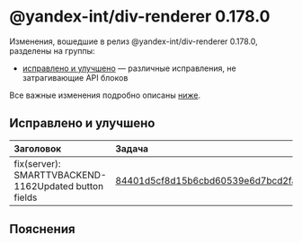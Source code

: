 # @yandex-int/div-renderer 0.178.0

<!-- ЧЕЛОВЕЧЕСКОЕ ВСТУПЛЕНИЕ -->

Изменения, вошедшие в релиз @yandex-int/div-renderer 0.178.0, разделены на группы:

* [исправлено и улучшено](#Исправлено-и-улучшено) — различные исправления, не затрагивающие API блоков

Все важные изменения подробно описаны [ниже](#Пояснения).

## Исправлено и улучшено

| Заголовок                                             | Задача                                     | PR  |
| :---------------------------------------------------- | :----------------------------------------- | :-- |
| fix(server): SMARTTVBACKEND-1162Updated button fields | [84401d5cf8d15b6cbd60539e6d7bcd2fa4c0bae0] | N/A |

## Пояснения

[84401d5cf8d15b6cbd60539e6d7bcd2fa4c0bae0]: https://a.yandex-team.ru/arc_vcs/commit/84401d5cf8d15b6cbd60539e6d7bcd2fa4c0bae0
